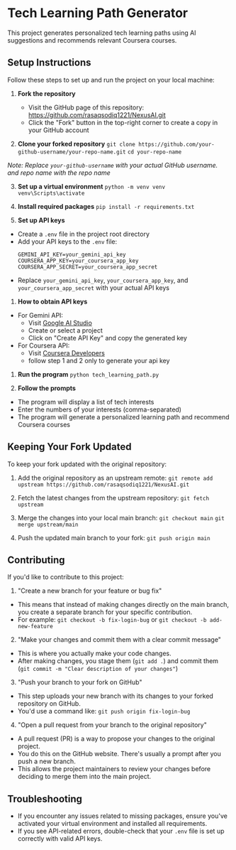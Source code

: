 # Tech Learning Path Generator

This project generates personalized tech learning paths using AI suggestions and recommends relevant Coursera courses.

## Setup Instructions

Follow these steps to set up and run the project on your local machine:

1. **Fork the repository**
   - Visit the GitHub page of this repository: https://github.com/rasaqsodiq1221/NexusAI.git
   - Click the "Fork" button in the top-right corner to create a copy in your GitHub account

2. **Clone your forked repository**
`git clone https://github.com/your-github-username/your-repo-name.git`
`cd your-repo-name`

*Note: Replace `your-github-username` with your actual GitHub username. and repo name with the repo name*


3. **Set up a virtual environment** 
`python -m venv venv`
`venv\Scripts\activate`

1. **Install required packages**
`pip install -r requirements.txt`

1. **Set up API keys**
- Create a `.env` file in the project root directory
- Add your API keys to the `.env` file:
  ```
  GEMINI_API_KEY=your_gemini_api_key
  COURSERA_APP_KEY=your_coursera_app_key
  COURSERA_APP_SECRET=your_coursera_app_secret
  ```
- Replace `your_gemini_api_key`, `your_coursera_app_key`, and `your_coursera_app_secret` with your actual API keys

1. **How to obtain API keys**
- For Gemini API:
  - Visit [Google AI Studio](https://makersuite.google.com/app/apikey)
  - Create or select a project
  - Click on "Create API Key" and copy the generated key
- For Coursera API:
  - Visit [Coursera Developers](https://dev.coursera.com/get-started)
  - follow step 1 and 2 only to generate your api key

1. **Run the program**
`python tech_learning_path.py`

1. **Follow the prompts**
- The program will display a list of tech interests
- Enter the numbers of your interests (comma-separated)
- The program will generate a personalized learning path and recommend Coursera courses



## Keeping Your Fork Updated

To keep your fork updated with the original repository:

1. Add the original repository as an upstream remote:
`git remote add upstream https://github.com/rasaqsodiq1221/NexusAI.git`

2. Fetch the latest changes from the upstream repository:
`git fetch upstream`

3. Merge the changes into your local main branch:
`git checkout main`
`git merge upstream/main`

4. Push the updated main branch to your fork:
`git push origin main`





## Contributing

If you'd like to contribute to this project:

1. "Create a new branch for your feature or bug fix"

- This means that instead of making changes directly on the main branch, you create a separate branch for your specific contribution.
- For example: `git checkout -b fix-login-bug` or `git checkout -b add-new-feature`


2. "Make your changes and commit them with a clear commit message"

- This is where you actually make your code changes.
- After making changes, you stage them (`git add .`) and commit them (`git commit -m "Clear description of your changes"`)


3. "Push your branch to your fork on GitHub"

- This step uploads your new branch with its changes to your forked repository on GitHub.
- You'd use a command like: `git push origin fix-login-bug`


4. "Open a pull request from your branch to the original repository"

- A pull request (PR) is a way to propose your changes to the original project.
- You do this on the GitHub website. There's usually a prompt after you push a new branch.
- This allows the project maintainers to review your changes before deciding to merge them into the main project.



## Troubleshooting

- If you encounter any issues related to missing packages, ensure you've activated your virtual environment and installed all requirements.
- If you see API-related errors, double-check that your `.env` file is set up correctly with valid API keys.


